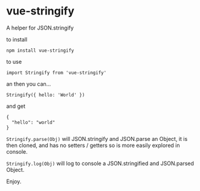 # vue-stringify
A helper for JSON.stringify

to install

```
npm install vue-stringify
```

to use

```
import Stringify from 'vue-stringify'
```

an then you can...

```
Stringify({ hello: 'World' })
```

and get 

```
{
  "hello": "world"
}
```

```Stringify.parse(Obj)``` will JSON.stringify and JSON.parse an Object, it is then cloned, and has no setters / getters so is more easily explored in console.

```Stringify.log(Obj)``` will log to console a JSON.stringified and JSON.parsed Object.

Enjoy.